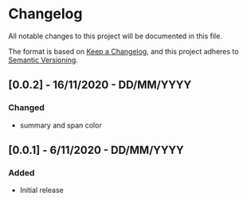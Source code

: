 # Changelog

All notable changes to this project will be documented in this file.

The format is based on [Keep a Changelog](https://keepachangelog.com/en/1.0.0/),
and this project adheres to [Semantic Versioning](https://semver.org/spec/v2.0.0.html).

## [0.0.2] - 16/11/2020 - DD/MM/YYYY

### Changed

-   summary and span color

## [0.0.1] - 6/11/2020 - DD/MM/YYYY

### Added

-   Initial release
